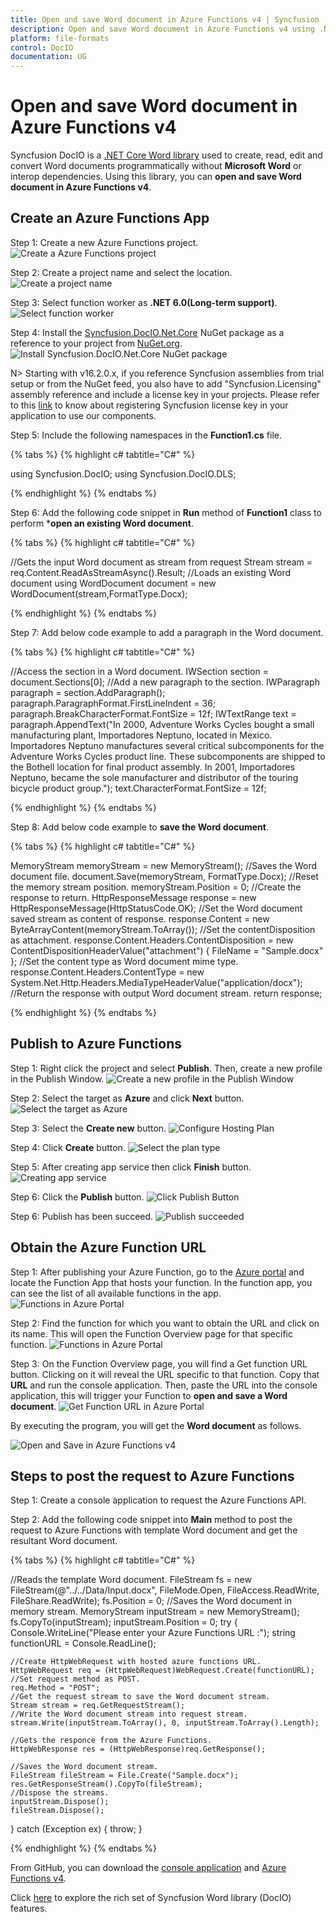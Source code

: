 ```yaml
---
title: Open and save Word document in Azure Functions v4 | Syncfusion
description: Open and save Word document in Azure Functions v4 using .NET Core Word (DocIO) library without Microsoft Word or interop dependencies.
platform: file-formats
control: DocIO
documentation: UG
---
```


# Open and save Word document in Azure Functions v4

Syncfusion DocIO is a [.NET Core Word library](https://www.syncfusion.com/document-processing/word-framework/net/word-library) used to create, read, edit and convert Word documents programmatically without **Microsoft Word** or interop dependencies. Using this library, you can **open and save Word document in Azure Functions v4**.

## Create an Azure Functions App

Step 1: Create a new Azure Functions project.
![Create a Azure Functions project](Azure_Images/Functions_v1/Azure_Function_WordtoPDF.png)

Step 2: Create a project name and select the location.
![Create a project name](Azure_Images/Functions_v1/Configuration-Open-and-Save-Word-Document.png)

Step 3: Select function worker as **.NET 6.0(Long-term support)**.
![Select function worker](Azure_Images/Functions_v1/Additional-Open-and-Save-Word-Document.png)

Step 4: Install the [Syncfusion.DocIO.Net.Core](https://www.nuget.org/packages/Syncfusion.DocIO.Net.Core) NuGet package as a reference to your project from [NuGet.org](https://www.nuget.org/).
![Install Syncfusion.DocIO.Net.Core NuGet package](Azure_Images/Functions_v1/Nuget-Package-Open-and-Save-Word-Document.png)

N> Starting with v16.2.0.x, if you reference Syncfusion assemblies from trial setup or from the NuGet feed, you also have to add "Syncfusion.Licensing" assembly reference and include a license key in your projects. Please refer to this [link](https://help.syncfusion.com/common/essential-studio/licensing/overview) to know about registering Syncfusion license key in your application to use our components.

Step 5: Include the following namespaces in the **Function1.cs** file.

{% tabs %}
{% highlight c# tabtitle="C#" %}

using Syncfusion.DocIO;
using Syncfusion.DocIO.DLS;

{% endhighlight %}
{% endtabs %}

Step 6: Add the following code snippet in **Run** method of **Function1** class to perform ***open an existing Word document**.

{% tabs %}
{% highlight c# tabtitle="C#" %}

//Gets the input Word document as stream from request
Stream stream = req.Content.ReadAsStreamAsync().Result;
//Loads an existing Word document
using WordDocument document = new WordDocument(stream,FormatType.Docx);
       
{% endhighlight %}
{% endtabs %}

Step 7: Add below code example to add a paragraph in the Word document.

{% tabs %}
{% highlight c# tabtitle="C#" %}

//Access the section in a Word document.
IWSection section = document.Sections[0];
//Add a new paragraph to the section.
IWParagraph paragraph = section.AddParagraph();
paragraph.ParagraphFormat.FirstLineIndent = 36;
paragraph.BreakCharacterFormat.FontSize = 12f;
IWTextRange text = paragraph.AppendText("In 2000, Adventure Works Cycles bought a small manufacturing plant, Importadores Neptuno, located in Mexico. Importadores Neptuno manufactures several critical subcomponents for the Adventure Works Cycles product line. These subcomponents are shipped to the Bothell location for final product assembly. In 2001, Importadores Neptuno, became the sole manufacturer and distributor of the touring bicycle product group.");
text.CharacterFormat.FontSize = 12f;

{% endhighlight %}
{% endtabs %}

Step 8: Add below code example to **save the Word document**.

{% tabs %}
{% highlight c# tabtitle="C#" %}

 MemoryStream memoryStream = new MemoryStream();
//Saves the Word document file.
document.Save(memoryStream, FormatType.Docx);
//Reset the memory stream position.
memoryStream.Position = 0;
//Create the response to return.
HttpResponseMessage response = new HttpResponseMessage(HttpStatusCode.OK);
//Set the Word document saved stream as content of response.
response.Content = new ByteArrayContent(memoryStream.ToArray());
//Set the contentDisposition as attachment.
response.Content.Headers.ContentDisposition = new ContentDispositionHeaderValue("attachment")
{
    FileName = "Sample.docx"
};
//Set the content type as Word document mime type.
response.Content.Headers.ContentType = new System.Net.Http.Headers.MediaTypeHeaderValue("application/docx");
//Return the response with output Word document stream.
return response;

{% endhighlight %}
{% endtabs %}

## Publish to Azure Functions

Step 1: Right click the project and select **Publish**. Then, create a new profile in the Publish Window.
![Create a new profile in the Publish Window](Azure_Images/Functions_v4/Publish-Open-and-Save-Word-Document.png)

Step 2: Select the target as **Azure** and click **Next** button.
![Select the target as Azure](Azure_Images/Functions_v1/Target_WordtoPDF.png)

Step 3: Select the **Create new** button.
![Configure Hosting Plan](Azure_Images/Functions_v1/Function-Instance-Open-and-Save-Word-Document.png)

Step 4: Click **Create** button. 
![Select the plan type](Azure_Images/Functions_v1/Subscription-Open-and-Save-Word-Document.png)

Step 5: After creating app service then click **Finish** button. 
![Creating app service](Azure_Images/Functions_v1/App-service-Created-Open-and-Save-Word-Document.png)

Step 6: Click the **Publish** button.
![Click Publish Button](Azure_Images/Functions_v1/Before-Publish-Open-and-Save-Word-Document.png)

Step 6: Publish has been succeed.
![Publish succeeded](Azure_Images/Functions_v1/After-Publish-Open-and-Save-Word-Document.png)

## Obtain the Azure Function URL

Step 1: After publishing your Azure Function, go to the [Azure portal](https://portal.azure.com) and locate the Function App that hosts your function. In the function app, you can see the list of all available functions in the app.
![Functions in Azure Portal](Azure_Images/Functions_v1/Functions-WordtoPDF.png)

Step 2: Find the function for which you want to obtain the URL and click on its name. This will open the Function Overview page for that specific function.
![Functions in Azure Portal](Azure_Images/Functions_v1/Function1-WordtoPDF.png)

Step 3: On the Function Overview page, you will find a Get function URL button. Clicking on it will reveal the URL specific to that function. Copy that **URL** and run the console application. Then, paste the URL into the console application, this will trigger your Function to **open and save a Word document**.
![Get Function URL in Azure Portal](Azure_Images/Functions_v1/GetFuctionURL-WordtoPDF.png)

By executing the program, you will get the **Word document** as follows.

![Open and Save in Azure Functions v4](ASP-NET-Core_images/OpenAndSaveOutput.png)

## Steps to post the request to Azure Functions

Step 1: Create a console application to request the Azure Functions API.

Step 2: Add the following code snippet into **Main** method to post the request to Azure Functions with template Word document and get the resultant Word document.

{% tabs %}
{% highlight c# tabtitle="C#" %}

//Reads the template Word document.
FileStream fs = new FileStream(@"../../Data/Input.docx", FileMode.Open, FileAccess.ReadWrite, FileShare.ReadWrite);
fs.Position = 0;
//Saves the Word document in memory stream.
MemoryStream inputStream = new MemoryStream();
fs.CopyTo(inputStream);
inputStream.Position = 0;
try
{
    Console.WriteLine("Please enter your Azure Functions URL :");
    string functionURL = Console.ReadLine();

    //Create HttpWebRequest with hosted azure functions URL.    
    HttpWebRequest req = (HttpWebRequest)WebRequest.Create(functionURL);
    //Set request method as POST.
    req.Method = "POST";
    //Get the request stream to save the Word document stream.
    Stream stream = req.GetRequestStream();
    //Write the Word document stream into request stream.
    stream.Write(inputStream.ToArray(), 0, inputStream.ToArray().Length);

    //Gets the responce from the Azure Functions.
    HttpWebResponse res = (HttpWebResponse)req.GetResponse();

    //Saves the Word document stream.
    FileStream fileStream = File.Create("Sample.docx");
    res.GetResponseStream().CopyTo(fileStream);
    //Dispose the streams.
    inputStream.Dispose();
    fileStream.Dispose();
}
catch (Exception ex)
{
    throw;
}

{% endhighlight %}
{% endtabs %}

From GitHub, you can download the [console application](https://github.com/SyncfusionExamples/DocIO-Examples/tree/main/Read-and-Save-document/Open-and-save-Word-document/Azure/Azure_Functions/Console_Application) and [Azure Functions v4](https://github.com/SyncfusionExamples/DocIO-Examples/tree/main/Read-and-Save-document/Open-and-save-Word-document/Azure/Azure_Functions/Azure_Functions_v4).

Click [here](https://www.syncfusion.com/document-processing/word-framework/net-core) to explore the rich set of Syncfusion Word library (DocIO) features.
